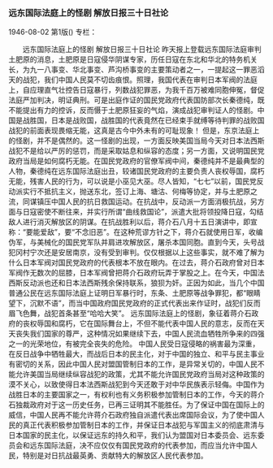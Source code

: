 ### 远东国际法庭上的怪剧  解放日报三十日社论

1946-08-02
第1版()
专栏：

　　远东国际法庭上的怪剧
    解放日报三十日社论
    昨天报上登载远东国际法庭审判土肥原的消息，土肥原是日寇侵华阴谋专家，历任日寇在东北和华北的特务机关长，为九一八事变、华北事变、芦沟桥事变的主要策动者之一，一提起这一罪恶滔天的战犯，我们中国人民莫不切齿痕恨。照理，我国代表在审判日本军阀的法庭上，自应理直气壮控告日寇暴行，列数战犯罪恶，为我千百万被难同胞伸冤，督促法庭严加判决，明证典刑。可是出庭作证的国民党政府代表国防部次长秦德纯，既不能提出有力的控诉，反而慑于土肥原狂妄的气焰，演成战犯审判证人的怪剧。中国是战胜国，日本是战败国，战胜国的代表竟然在已经束手就缚等待判罪的战败国战犯的前面表现畏缩无能，这真是古今中外未有的可耻现象！
    但是，东京法庭上的怪剧，并不是偶然的。这一怪剧的出现，一方面反映美国当局今天对日本法西斯战犯不是给以严厉的惩罚，而是采取姑息和纵容的态度；另一方面，又说明国民党政府当局是如何腐朽无能。在国民党政府的官僚军阀中间，秦德纯并不是最典型的人物，秦德纯在远东国际法庭出丑，较诸国民党政府的主要负责人丧权辱国，腐朽无能，残害人民的行为，可以说是小巫见大巫。尽人皆知，“七七”以前，国民党反动派实行不抵抗主义，抛送东北，签订上海、塘沽、何梅等协定，并与土肥原之流，同谋镇压中国人民的抗日救国运动。在抗战中，反动派一方面消极抗战，另方面与日寇密使不断往来，并实行所谓“曲线救国论”，派遣大批将领投降日寇，勾结敌人进行消灭解放区的阴谋。在抗战胜利以后，蒋介石八月十五日演讲中，即宣称：“要能爱敌”，要“不念旧恶”。在这种荒谬方针之下，蒋介石就使用日军，收编伪军，与美械化的国民党军队并肩进攻解放区，屠杀本国同胞。直到今天，头号战犯冈村宁次还是安居南京，没有受到审判。仅仅根据以上这些事实，就不难了解为什么日本军阀对国民党政府的代表根本不放在眼内。在过去，蒋介石政府曾对日本军阀作无数次的屈膝，日本军阀曾把蒋介石政府玩弄于掌股之上。在今天，中国法西斯反动派也还和日本法西斯残余保持联系，狼狈为奸。正因为如此，当几个中国普通公民在远东国际法庭上证明日军暴行时，东条、土肥原等战争罪犯，都“眼睛望下，沉默不语”，而当中国政府国民党政府的正式代表出来作证时，战犯们反而眉飞色舞，战犯首条甚至“哈哈大笑”。
    远东国际法庭上的怪剧，象征着蒋介石政府的丧权辱国和腐朽，它在国际舞台上，不但不能代表中国人民的意志，反而在天天丧失我们国家的尊严，这种情况如果继续下去，中国人民流血牺牲所争来的四强之一的光荣地位，有被完全丧失的危险。
    中国人民受日寇侵略的祸害最为深重，在反日战争中牺牲最大，而战后日本的民主化，对于中国的独立、和平与民主事业有密切的关系，因此中国人民对盟国管制日本的工作，是异常关切的，中国人民不能允许美国当局继续纵容战犯的政策，尤其不能允许国民党政府当局对这种政策的漠不关心，以致使得日本法西斯战犯到今天还敢于对中华民族表示轻侮。中国作为战胜日本的主要国家之一，有权利也有义务积极参加管制日本的工作，今天的蒋介石独裁政府对于这一历史任务，已再三证明其不能胜任。为了保证中国在国际上的威信，中国人民再不能允许蒋介石政府独自派遣代表出席国际会议，为了使中国人民的真正代表积极参加管制日本的工作，并保证日本战犯与军国主义的彻底肃清与日本国家的民主化，以保证远东的持久和平，我们认为盟国对日本委员会、远东委员会和远东国际法庭，决不应仅仅有国民党政府的代表参加，而应当允许中国人民，特别是对日抗战最英勇、贡献特大的解放区人民代表参加。
